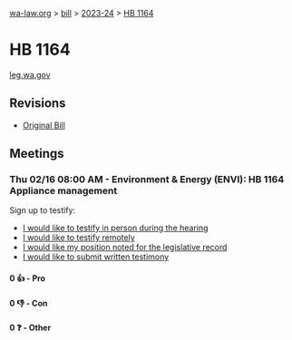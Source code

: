 [wa-law.org](/) > [bill](/bill/) > [2023-24](/bill/2023-24/) > [HB 1164](/bill/2023-24/hb/1164/)

# HB 1164
[leg.wa.gov](https://app.leg.wa.gov/billsummary?BillNumber=1164&Year=2023&Initiative=false)

## Revisions
* [Original Bill](1/)

## Meetings
### Thu 02/16 08:00 AM - Environment & Energy (ENVI): HB 1164 Appliance management
Sign up to testify:
* [I would like to testify in person during the hearing](https://app.leg.wa.gov/csi/Testifier/Add?chamber=House&mId=30768&aId=151738&caId=21404&tId=1)
* [I would like to testify remotely](https://app.leg.wa.gov/csi/Testifier/Add?chamber=House&mId=30768&aId=151738&caId=21404&tId=2)
* [I would like my position noted for the legislative record](https://app.leg.wa.gov/csi/Testifier/Add?chamber=House&mId=30768&aId=151738&caId=21404&tId=3)
* [I would like to submit written testimony](https://app.leg.wa.gov/csi/Testifier/Add?chamber=House&mId=30768&aId=151738&caId=21404&tId=4)

#### 0 👍 - Pro

#### 0 👎 - Con

#### 0 ❓ - Other
